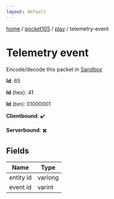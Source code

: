 ```yaml
---
layout: default
---
```


[home](/)  /  [pocket105](/protocol/pocket105)  /  [play](/protocol/pocket105/play)  /  telemetry-event

# Telemetry event

Encode/decode this packet in [Sandbox](../../../sandbox/pocket105#play.telemetry_event)

**Id**: 65

**Id** (hex): 41

**Id** (bin): 01000001

**Clientbound**: ✔️

**Serverbound**: ✖️

## Fields

Name | Type
---|---
entity id | varlong
event id | varint
